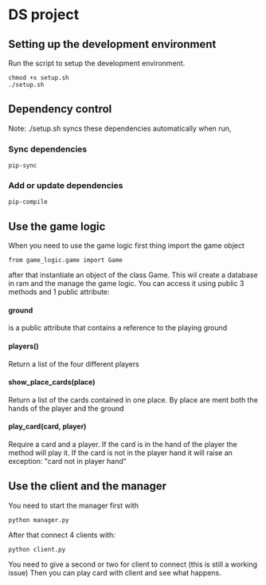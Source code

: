 # DS project

## Setting up the development environment

Run the script to setup the development environment.

```shell
chmod +x setup.sh
./setup.sh
```

## Dependency control

Note: ./setup.sh syncs these dependencies automatically when run,

### Sync dependencies
```shell
pip-sync
```

### Add or update dependencies
```shell
pip-compile
```


## Use the game logic

When you need to use the game logic first thing import the game object
```
from game_logic.game import Game
```

after that instantiate an object of the class Game. This wil create a database in ram and the manage the game logic. 
You can access it using public 3 methods and 1 public attribute: 

#### ground
is a public attribute that contains a reference to the playing ground

#### players()
Return a list of the four different players

#### show_place_cards(place)
Return a list of the cards contained in one place. By place are ment both the hands of the player and the ground

#### play_card(card, player)
Require a card and a player. If the card is in the hand of the player the method will play it. If the card is not in
the player hand it will raise an exception: "card not in player hand"


## Use the client and the manager

You need to start the manager first with
```
python manager.py
```
After that connect 4 clients with:
```
python client.py
```
You need to give a second or two for client to connect (this is still a working issue)
Then you can play card with client and see what happens.